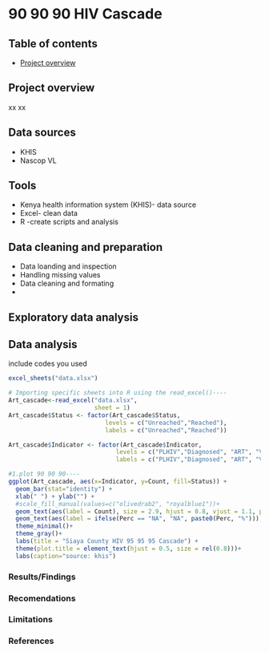# 90 90 90 HIV Cascade

## Table of contents

- [Project overview](#project-overview)

## Project overview

xx xx

## Data sources
- KHIS
- Nascop VL 

## Tools

- Kenya health information system (KHIS)- data source
- Excel- clean data
- R -create scripts and analysis

## Data cleaning and preparation
- Data loanding and inspection
- Handling missing values
- Data cleaning and formating
- 
## Exploratory data analysis


## Data analysis
include codes you used
```r
excel_sheets("data.xlsx")

# Importing specific sheets into R using the read_excel()----
Art_cascade<-read_excel("data.xlsx",
                        sheet = 1)
Art_cascade$Status <- factor(Art_cascade$Status,
                           levels = c("Unreached","Reached"),
                           labels = c("Unreached","Reached"))

Art_cascade$Indicator <- factor(Art_cascade$Indicator,
                              levels = c("PLHIV","Diagnosed", "ART", "Viral_Suppression"),
                              labels = c("PLHIV","Diagnosed", "ART", "Viral_Suppression"))

#1.plot 90 90 90----
ggplot(Art_cascade, aes(x=Indicator, y=Count, fill=Status)) +
  geom_bar(stat="identity") + 
  xlab(" ") + ylab("") +
  #scale_fill_manual(values=c("olivedrab2", "royalblue1"))+
  geom_text(aes(label = Count), size = 2.9, hjust = 0.8, vjust = 1.1, position = "stack") +
  geom_text(aes(label = ifelse(Perc == "NA", "NA", paste0(Perc, "%"))), size = 2.9, hjust = 0.8, vjust = -0.5, position = "stack") +
  theme_minimal()+
  theme_gray()+
  labs(title = "Siaya County HIV 95 95 95 Cascade") +
  theme(plot.title = element_text(hjust = 0.5, size = rel(0.8)))+
  labs(caption="source: khis")

```
### Results/Findings

### Recomendations

### Limitations

### References
